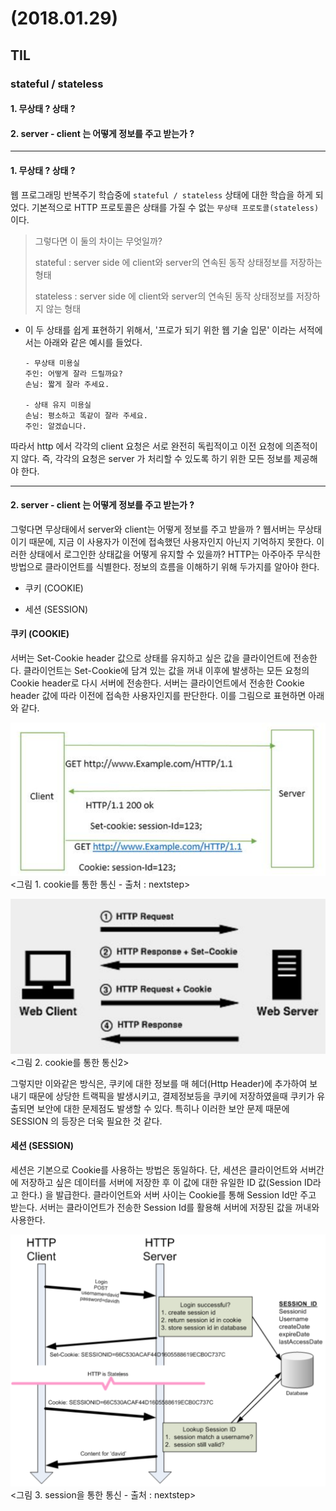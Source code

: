 # (2018.01.29)

## TIL

### stateful / stateless

#### 1. 무상태 ? 상태 ?
#### 2. server - client 는 어떻게 정보를 주고 받는가 ?

---
#### 1. 무상태 ? 상태 ?

웹 프로그래밍 반복주기 학습중에 `stateful / stateless` 상태에 대한 학습을 하게 되었다.
기본적으로 HTTP 프로토콜은 상태를 가질 수 없는 `무상태 프로토콜(stateless)` 이다.

> 그렇다면 이 둘의 차이는 무엇일까?
>   
> stateful : server side 에 client와 server의 연속된 동작 상태정보를 저장하는 형태
>   
> stateless : server side 에 client와 server의 연속된 동작 상태정보를 저장하지 않는 형태

- 이 두 상태를 쉽게 표현하기 위해서, '프로가 되기 위한 웹 기술 입문' 이라는 서적에서는 아래와 같은 예시를 들었다.
  ```
  - 무상태 미용실
  주인: 어떻게 잘라 드릴까요?
  손님: 짧게 잘라 주세요.

  - 상태 유지 미용실
  손님: 평소하고 똑같이 잘라 주세요.
  주인: 알겠습니다.
  ```

따라서 http 에서 각각의 client 요청은 서로 완전히 독립적이고 이전 요청에 의존적이지 않다. 즉, 각각의 요청은 server 가 처리할 수 있도록 하기 위한 모든 정보를 제공해야 한다.

---
#### 2. server - client 는 어떻게 정보를 주고 받는가 ?

그렇다면 무상태에서 server와 client는 어떻게 정보를 주고 받을까 ?
웹서버는 무상태이기 때문에, 지금 이 사용자가 이전에 접속했던 사용자인지 아닌지 기억하지 못한다.
이러한 상태에서 로그인한 상태값을 어떻게 유지할 수 있을까? HTTP는 아주아주 무식한 방법으로
클라이언트를 식별한다. 정보의 흐름을 이해하기 위해 두가지를 알아야 한다.

- 쿠키 (COOKIE)

- 세션 (SESSION)

#### 쿠키 (COOKIE)

서버는 Set-Cookie header 값으로 상태를 유지하고 싶은 값을 클라이언트에 전송한다.
클라이언트는 Set-Cookie에 담겨 있는 값을 꺼내 이후에 발생하는 모든 요청의 Cookie header로 다시 서버에 전송한다.
서버는 클라이언트에서 전송한 Cookie header 값에 따라 이전에 접속한 사용자인지를 판단한다.
이를 그림으로 표현하면 아래와 같다.

![Image](./cookie.png)
<그림 1. cookie를 통한 통신 - 출처 : nextstep>

![Image](./cookie2.png)
<그림 2. cookie를 통한 통신2>

그렇지만 이와같은 방식은, 쿠키에 대한 정보를 매 헤더(Http Header)에 추가하여 보내기 때문에 상당한 트랙픽을 발생시키고, 결제정보등을 쿠키에 저장하였을때 쿠키가 유출되면 보안에 대한 문제점도 발생할 수 있다. 특히나 이러한 보안 문제 때문에 SESSION 의 등장은 더욱 필요한 것 같다.

#### 세션 (SESSION)

세션은 기본으로 Cookie를 사용하는 방법은 동일하다. 단, 세션은 클라이언트와 서버간에
저장하고 싶은 데이터를 서버에 저장한 후 이 값에 대한 유일한 ID 값(Session ID라고 한다.)
을 발급한다. 클라이언트와 서버 사이는 Cookie를 통해 Session Id만 주고 받는다.
서버는 클라이언트가 전송한 Session Id를 활용해 서버에 저장된 값을 꺼내와 사용한다.

![Image](./session.png)
<그림 3. session을 통한 통신 - 출처 : nextstep>
